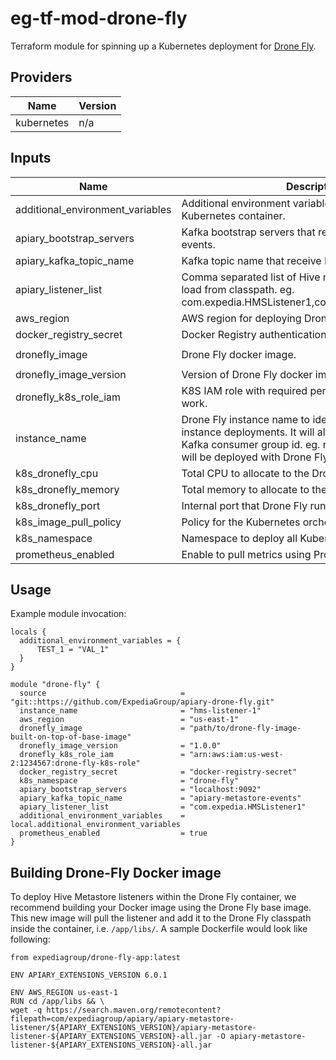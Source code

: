 # eg-tf-mod-drone-fly
Terraform module for spinning up a Kubernetes deployment for [Drone Fly](https://github.com/ExpediaGroup/drone-fly).

## Providers

| Name | Version |
|------|---------|
| kubernetes | n/a |

## Inputs

| Name | Description | Type | Default | Required |
|------|-------------|------|---------|:--------:|
| additional\_environment\_variables | Additional environment variables to be set in the Kubernetes container. | `map(any)` | `{}` | no |
| apiary\_bootstrap\_servers | Kafka bootstrap servers that receive Hive metastore events. | `string` | n/a | yes |
| apiary\_kafka\_topic\_name | Kafka topic name that receive Hive metastore events. | `string` | n/a | yes |
| apiary\_listener\_list | Comma separated list of Hive metastore listeners to load from classpath. eg. com.expedia.HMSListener1,com.expedia.HMSListener2. | `string` | `""` | no |
| aws\_region | AWS region for deploying Drone Fly. | `string` | `"us-east-1"` | no |
| docker\_registry\_secret | Docker Registry authentication K8s secret name. | `string` | n/a | yes |
| dronefly\_image | Drone Fly docker image. | `string` | `"expediagroup/drone-fly-app"` | no |
| dronefly\_image\_version | Version of Drone Fly docker image. | `string` | `"latest"` | no |
| dronefly\_k8s\_role\_iam | K8S IAM role with required permissions for listener to work. | `string` | `""` | no |
| instance\_name | Drone Fly instance name to identify resources in multi-instance deployments. It will also be used to assign Kafka consumer group id. eg. name of the listener which will be deployed with Drone Fly. | `string` | n/a | yes |
| k8s\_dronefly\_cpu | Total CPU to allocate to the Drone Fly pod. | `string` | `"500m"` | no |
| k8s\_dronefly\_memory | Total memory to allocate to the Drone Fly pod. | `string` | `"2Gi"` | no |
| k8s\_dronefly\_port | Internal port that Drone Fly runs on. | `number` | `8008` | no |
| k8s\_image\_pull\_policy | Policy for the Kubernetes orchestrator to pull images. | `string` | `"IfNotPresent"` | no |
| k8s\_namespace | Namespace to deploy all Kubernetes resources to. | `string` | `"dronefly"` | no |
| prometheus\_enabled | Enable to pull metrics using Prometheus - true or false. | `bool` | `false` | no |

## Usage

Example module invocation:

```
locals {
  additional_environment_variables = {
      TEST_1 = "VAL_1"
  }
}

module "drone-fly" {
  source                              = "git::https://github.com/ExpediaGroup/apiary-drone-fly.git"
  instance_name                       = "hms-listener-1"
  aws_region                          = "us-east-1"
  dronefly_image                      = "path/to/drone-fly-image-built-on-top-of-base-image"
  dronefly_image_version              = "1.0.0"
  dronefly_k8s_role_iam               = "arn:aws:iam:us-west-2:1234567:drone-fly-k8s-role"
  docker_registry_secret              = "docker-registry-secret"
  k8s_namespace                       = "drone-fly"
  apiary_bootstrap_servers            = "localhost:9092"
  apiary_kafka_topic_name             = "apiary-metastore-events"
  apiary_listener_list                = "com.expedia.HMSListener1"
  additional_environment_variables    = local.additional_environment_variables
  prometheus_enabled                  = true
}

```

## Building Drone-Fly Docker image

To deploy Hive Metastore listeners within the Drone Fly container, we recommend building your Docker image using the Drone Fly base image. This new image will pull the listener and add it to the Drone Fly classpath inside the container, i.e. `/app/libs/`. A sample Dockerfile would look like following:

```
from expediagroup/drone-fly-app:latest

ENV APIARY_EXTENSIONS_VERSION 6.0.1

ENV AWS_REGION us-east-1
RUN cd /app/libs && \
wget -q https://search.maven.org/remotecontent?filepath=com/expediagroup/apiary/apiary-metastore-listener/${APIARY_EXTENSIONS_VERSION}/apiary-metastore-listener-${APIARY_EXTENSIONS_VERSION}-all.jar -O apiary-metastore-listener-${APIARY_EXTENSIONS_VERSION}-all.jar
```
